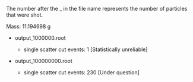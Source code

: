 The number after the _ in the file name represents the number of particles that were shot.

Mass: 11.194698 g

- output_1000000.root
  - single scatter cut events: 1  [Statistically unreliable]

- output_100000000.root
  - single scatter cut events: 230  [Under question]
